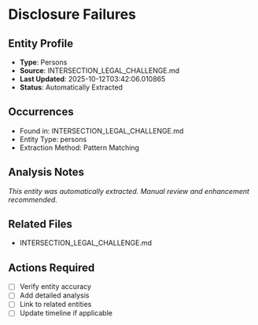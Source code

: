 # Disclosure Failures

## Entity Profile
- **Type**: Persons
- **Source**: INTERSECTION_LEGAL_CHALLENGE.md
- **Last Updated**: 2025-10-12T03:42:06.010865
- **Status**: Automatically Extracted

## Occurrences
- Found in: INTERSECTION_LEGAL_CHALLENGE.md
- Entity Type: persons
- Extraction Method: Pattern Matching

## Analysis Notes
*This entity was automatically extracted. Manual review and enhancement recommended.*

## Related Files
- INTERSECTION_LEGAL_CHALLENGE.md

## Actions Required
- [ ] Verify entity accuracy
- [ ] Add detailed analysis
- [ ] Link to related entities
- [ ] Update timeline if applicable
